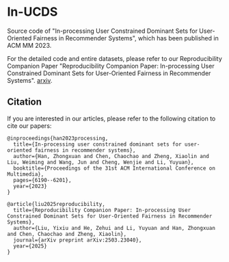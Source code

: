 # In-UCDS
Source code of "In-processing User Constrained Dominant Sets for User-Oriented Fairness in Recommender Systems", which has been published in ACM MM 2023.

For the detailed code and entire datasets, please refer to our Reproducibility Companion Paper "Reproducibility Companion Paper: In-processing User Constrained Dominant Sets for User-Oriented Fairness in Recommender Systems". [arxiv](https://arxiv.org/abs/2503.23040).


## Citation

If you are interested in our articles, please refer to the following citation to cite our papers:
```
@inproceedings{han2023processing,
  title={In-processing user constrained dominant sets for user-oriented fairness in recommender systems},
  author={Han, Zhongxuan and Chen, Chaochao and Zheng, Xiaolin and Liu, Weiming and Wang, Jun and Cheng, Wenjie and Li, Yuyuan},
  booktitle={Proceedings of the 31st ACM International Conference on Multimedia},
  pages={6190--6201},
  year={2023}
}

@article{liu2025reproducibility,
  title={Reproducibility Companion Paper: In-processing User Constrained Dominant Sets for User-Oriented Fairness in Recommender Systems},
  author={Liu, Yixiu and He, Zehui and Li, Yuyuan and Han, Zhongxuan and Chen, Chaochao and Zheng, Xiaolin},
  journal={arXiv preprint arXiv:2503.23040},
  year={2025}
}
```
